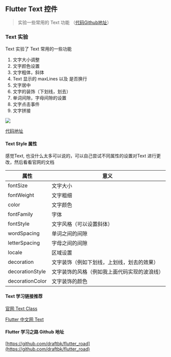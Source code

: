## Flutter Text 控件
> 实验一些常用的 Text 功能 （[代码Github地址](https://github.com/draftbk/flutter_road/blob/master/flutter_road_widgets/lib/days/Day1.dart)）

### Text 实验

Text 实验了 Text 常用的一些功能

1. 文字大小调整
2. 文字颜色设置
3. 文字粗体，斜体
4. Text 显示的 maxLines 以及 是否换行
5. 文字居中
6. 文字的装饰（下划线，划去）
7. 单词间隙，字母间隙的设置
8. 文字点击事件
9. 文字拼接

![](https://github.com/draftbk/Blog_Resource/blob/master/Flutter/gif/flutter_road_text.gif)

[代码地址](https://github.com/draftbk/flutter_road/blob/master/flutter_road_widgets/lib/days/Day1.dart)

#### Text Style 属性

感觉Text, 也没什么太多可以说的，可以自己尝试不同属性的设置对Text 进行更改，然后看看官网的文档

| 属性  | 意义    |
| ---------- | -----------  |
| fontSize     | 文字大小    | 
| fontWeight   | 文字粗细    | 
| color     | 文字颜色   | 
| fontFamily   | 字体    | 
| fontStyle     | 文字风格（可以设置斜体）    | 
| wordSpacing     | 单词之间的间隙    | 
| letterSpacing     |字母之间的间隙    | 
| locale     |区域设置  | 
| decoration | 文字装饰（例如下划线，上划线，划去的效果）    | 
| decorationStyle  |文字装饰的风格（例如我上面代码实现的波浪线）  | 
| decorationColor     |文字装饰的颜色   | 

#### Text 学习链接推荐
[官网 Text Class](https://docs.flutter.io/flutter/widgets/Text-class.html)

[Flutter 中文网 Text](https://flutterchina.club/widgets/text/)

#### Flutter 学习之路 Github 地址

[https://github.com/draftbk/flutter_road](https://github.com/draftbk/flutter_road)










